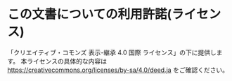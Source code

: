 # この文書についての利用許諾(ライセンス)
「クリエイティブ・コモンズ 表示-継承 4.0 国際 ライセンス」の下に提供します。
本ライセンスの具体的な内容は https://creativecommons.org/licenses/by-sa/4.0/deed.ja をご確認ください。
